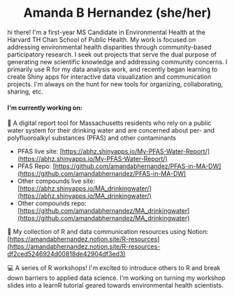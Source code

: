 <h1 align="center"> Amanda B Hernandez (she/her) </h1>

<!-- <h2 align="center">  </h2> --> 

hi there! I'm a first-year MS Candidate in Environmental Health at the Harvard TH Chan School of Public Health. My work is focused on addressing environmental health disparities through community-based participatory research. I seek out projects that serve the dual purpose of generating new scientific knowledge and addressing community concerns. I primarily use R for my data analysis work, and recently began learning to create Shiny apps for interactive data visualization and communication projects. I'm always on the hunt for new tools for organizing, collaborating, sharing, etc.

#### I'm currently working on: 

🚰 A digital report tool for Massachusetts residents who rely on a public water system for their drinking water and are concerned about per- and polyfluoroalkyl substances (PFAS) and other contaminants
  - PFAS live site: [https://abhz.shinyapps.io/My-PFAS-Water-Report/](https://abhz.shinyapps.io/My-PFAS-Water-Report/)
  -  PFAS Repo: [https://github.com/amandabhernandez/PFAS-in-MA-DW](https://github.com/amandabhernandez/PFAS-in-MA-DW)
  - Other compounds live site: [https://abhz.shinyapps.io/MA_drinkingwater/](https://abhz.shinyapps.io/MA_drinkingwater/)
  -  Other compounds repo: [https://github.com/amandabhernandez/MA_drinkingwater](https://github.com/amandabhernandez/MA_drinkingwater)


📝 My collection of R and data communication resources using Notion: [https://amandabhernandez.notion.site/R-resources](https://amandabhernandez.notion.site/R-resources-df2ced5246924d00818de42904df3ed3)


💻 A series of R workshops! I'm excited to introduce others to R and break down barriers to applied data science. I'm working on turning my workshop slides into a learnR tutorial geared towards environmental health scientists. 
